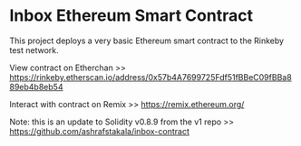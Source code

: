 # Inbox Ethereum Smart Contract

This project deploys a very basic Ethereum smart contract to the Rinkeby test network.

View contract on Etherchan >> https://rinkeby.etherscan.io/address/0x57b4A7699725Fdf51fBBeC09fBBa889eb4b8eb54

Interact with contract on Remix >> https://remix.ethereum.org/

Note: this is an update to Solidity v0.8.9 from the v1 repo >> https://github.com/ashrafstakala/inbox-contract
